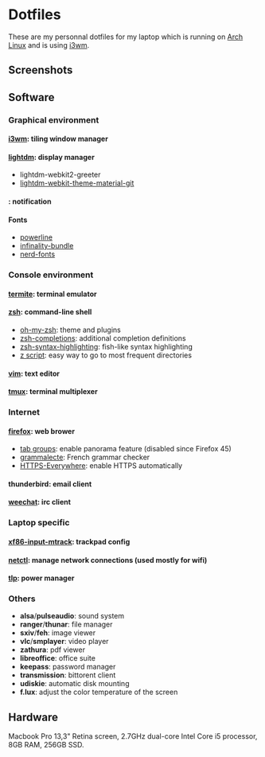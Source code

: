 # Dotfiles

These are my personnal dotfiles for my laptop which is running on [Arch Linux](https://www.archlinux.org/) and is using [i3wm](http://i3wm.org/).

## Screenshots

## Software

### Graphical environment

#### [i3wm](http://i3wm.org/): tiling window manager

#### [lightdm](https://www.freedesktop.org/wiki/Software/LightDM/): display manager

- lightdm-webkit2-greeter
- [lightdm-webkit-theme-material-git](https://github.com/artur9010/lightdm-webkit-material)

#### : notification

#### Fonts

- [powerline](https://github.com/powerline/fonts)
- [infinality-bundle](https://wiki.archlinux.org/index.php/Infinality)
- [nerd-fonts](https://github.com/ryanoasis/nerd-fonts)

### Console environment

#### [termite](https://github.com/thestinger/termite): terminal emulator

#### [zsh](http://www.zsh.org/): command-line shell

- [oh-my-zsh](https://github.com/robbyrussell/oh-my-zsh): theme and plugins
- [zsh-completions](https://github.com/zsh-users/zsh-completions): additional completion definitions
- [zsh-syntax-highlighting](https://github.com/zsh-users/zsh-syntax-highlighting): fish-like syntax highlighting
- [z script](https://github.com/rupa/z): easy way to go to most frequent directories

#### [vim](http://www.vim.org/): text editor

#### [tmux](https://tmux.github.io/): terminal multiplexer

### Internet

#### [firefox](https://www.mozilla.org/en-US/firefox/desktop/): web brower

- [tab groups](https://addons.mozilla.org/en-us/firefox/addon/tab-groups-panorama/): enable panorama feature (disabled since Firefox 45)
- [grammalecte](https://addons.mozilla.org/en-US/firefox/addon/grammalecte-fr/): French grammar checker
- [HTTPS-Everywhere](https://addons.mozilla.org/en-US/firefox/addon/https-everywhere/): enable HTTPS automatically

#### thunderbird: email client

#### [weechat](https://weechat.org/): irc client

### Laptop specific

#### [xf86-input-mtrack](https://github.com/p2rkw/xf86-input-mtrack): trackpad config

#### [netctl](https://github.com/joukewitteveen/netctl): manage network connections (used mostly for wifi)

#### [tlp](http://linrunner.de/en/tlp/tlp.html): power manager

### Others

   - **alsa**/**pulseaudio**: sound system
   - **ranger**/**thunar**: file manager
   - **sxiv**/**feh**: image viewer
   - **vlc**/**smplayer**: video player
   - **zathura**: pdf viewer
   - **libreoffice**: office suite
   - **keepass**: password manager
   - **transmission**: bittorent client
   - **udiskie**: automatic disk mounting
   - **f.lux**: adjust the color temperature of the screen

## Hardware

Macbook Pro 13,3" Retina screen, 2.7GHz dual-core Intel Core i5 processor, 8GB RAM, 256GB SSD.
